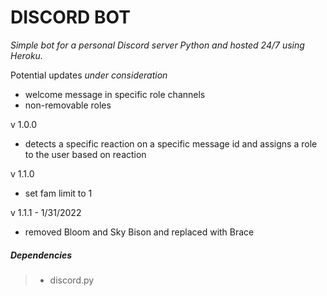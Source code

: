 # DISCORD BOT

*Simple bot for a personal Discord server Python and hosted 24/7 using Heroku.*

Potential updates *under consideration*
- welcome message in specific role channels
- non-removable roles

v 1.0.0
- detects a specific reaction on a specific message id and assigns a role to the user based on reaction

v 1.1.0
- set fam limit to 1

v 1.1.1 - 1/31/2022
- removed Bloom and Sky Bison and replaced with Brace

##### Dependencies
> - discord.py